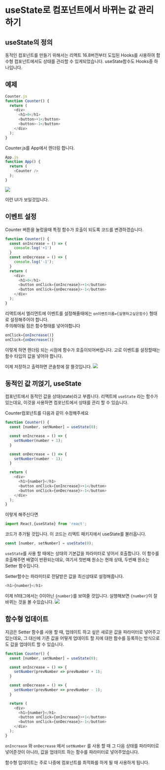 # useState로 컴포넌트에서 바뀌는 값 관리하기

## useState의 정의

동적인 컴포넌트를 만들기 위해서는 리액트 16.8버전부터 도입된 Hooks를 사용하여 함수형 컴포넌트에서도 상태를 관리할 수 있게되었습니다. useState함수도 Hooks중 하나입니다.

## 예제
```Javascript
Counter.js
function Counter() {
  return (
    <div>
      <h1>0</h1>
      <button>+1</button>
      <button>-1</button>
    </div>
  );
}
```
Counter.js를 App에서 렌더링 합니다.
```Javascript
App.js
function App() {
  return (
    <Counter />
  );
}
```
<img src="img/Counter1.png"/>

이런 UI가 보일것입니다.

## 이벤트 설정
Counter 버튼을 눌렀을때 특정 함수가 호출이 되도록 코드를 변경하겠습니다.
```Javascript
function Counter() {
  const onIncrease = () => {
    console.log('+1')
  }
  const onDecrease = () => {
    console.log('-1');
  }
  return (
    <div>
      <h1>0</h1>
      <button onClick={onIncrease}>+1</button>
      <button onClick={onDecrease}>-1</button>
    </div>
  );
}
```
리액트에서 엘리먼트에 이벤트를 설정해줄때에는 `on이벤트이름={실행하고싶은함수}` 형태로 설정해주어야 합니다.<br/>
주의해야될 점은 함수형태를 넣어야합니다
```Javascript
onClick={onIncrease()}
onClick={onDecrease()}
```
이렇게 하면 렌더링 되는 시점에 함수가 호출이되어버립니다. 고로 이벤트를 설정할때는 함수 타입의 값을 넣어야 합니다.

이제 저장하고 출력하면 콘솔창에 잘 뜰것입니다.
<img src="img/Counter2.png"/>

## 동적인 값 끼얹기, useState
컴포넌트에서 동적인 값을 상태(state)라고 부릅니다. 리액트에 `useState` 라는 함수가 있는데요, 이것을 사용하면 컴포넌트에서 상태를 관리 할 수 있습니다.

Counter컴포넌트를 다음과 같이 수정해주세요 
```Javascript
function Counter() {
  const [number, setNumber] = useState(0);

  const onIncrease = () => {
    setNumber(number + 1);
  }

  const onDecrease = () => {
    setNumber(number - 1);
  }

  return (
    <div>
      <h1>{number}</h1>
      <button onClick={onIncrease}>+1</button>
      <button onClick={onDecrease}>-1</button>
    </div>
  );
}
```
이렇게 해주신다면
```Javascript
import React,{useState} from 'react';
```
코드가 추가될 것입니다. 이 코드는 리엑트 패키지에서 useState를 불러옵니다.
```Javascript
const [number, setNumber] = useState(0);
```
`useState`를 사용 할 때에는 상태의 기본값을 파라미터로 넣어서 호출합니다. 이 함수를 호출해주면 배열이 반환되는데요, 여기서 첫번째 원소는 현재 상태, 두번째 원소는 Setter 함수입니다.

Setter함수는 파라미터로 전달받은 값을 최신상태로 설정해줍니다.
```Javascript
<h1>{number}</h1>
```
이제 h1태그에서는 0이아닌 `{number}`를 보여줄 것입니다. 실행해보면 `{number}`이 잘 바뀌는 것을 볼 수있습니다.
<img src="img/Counter3.png"/>

## 함수형 업데이트
지금은 Setter 함수를 사용 할 때, 업데이트 하고 싶은 새로운 값을 파라미터로 넣어주고 있는데요, 그 대신에 기존 값을 어떻게 업데이트 할 지에 대한 함수를 등록하는 방식으로도 값을 업데이트 할 수 있습니다.
```Javascript
function Counter() {
  const [number, setNumber] = useState(0);

  const onIncrease = () => {
    setNumber(prevNumber => prevNumber + 1);
  }

  const onDecrease = () => {
    setNumber(prevNumber => prevNumber - 1);
  }

  return (
    <div>
      <h1>{number}</h1>
      <button onClick={onIncrease}>+1</button>
      <button onClick={onDecrease}>-1</button>
    </div>
  );
}
```
`onIncrease` 와 `onDecrease` 에서 `setNumber` 를 사용 할 때 그 다음 상태를 파라미터로 넣어준것이 아니라, 값을 업데이트 하는 함수를 파라미터로 넣어주었습니다.

함수형 업데이트는 주로 나중에 컴포넌트를 최적화를 하게 될 때 사용하게 됩니다.
